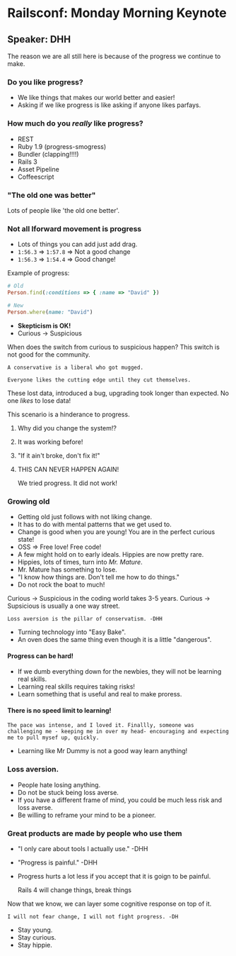 # Railsconf: Monday Morning Keynote

## Speaker: DHH

The reason we are all still here is because of the progress we continue to make.

### Do you like progress?

* We like things that makes our world better and easier!
* Asking if we like progress is like asking if anyone likes parfays.

### How much do you *really* like progress?

* REST
* Ruby 1.9 (progress-smogress)
* Bundler (clapping!!!!)
* Rails 3
* Asset Pipeline
* Coffeescript

### "The old one was better"

Lots of people like 'the old one better'.

### Not all lforward movement is progress

* Lots of things you can add just add drag.
* `1:56.3` => `1:57.8` => Not a good change
* `1:56.3` => `1:54.4` => Good change!

Example of progress:

```ruby
# Old
Person.find(:conditions => { :name => "David" })

# New
Person.where(name: "David")
```

* **Skepticism is OK!**
* Curious -> Suspicious

When does the switch from curious to suspicious happen? This switch is not good for the community.

    A conservative is a liberal who got mugged.

    Everyone likes the cutting edge until they cut themselves.

These lost data, introduced a bug, upgrading took longer than expected.
No one *likes* to lose data!

This scenario is a hinderance to progress.
1. Why did you change the system!?
2. It was working before!
3. "If it ain't broke, don't fix it!"
4. THIS CAN NEVER HAPPEN AGAIN!

    We tried progress. It did not work!

### Growing old
* Getting old just follows with not liking change.
* It has to do with mental patterns that we get used to.
* Change is good when you are young! You are in the perfect curious state!
* OSS => Free love! Free code!
* A few might hold on to early ideals. Hippies are now pretty rare.
* Hippies, lots of times, turn into *Mr. Mature*.
* Mr. Mature has something to lose.
* "I know how things are. Don't tell me how to do things."
* Do not rock the boat to much!

Curious -> Suspicious in the coding world takes 3-5 years.
Curious -> Supsicious is usually a one way street.

    Loss aversion is the pillar of conservatism. -DHH

* Turning technology into "Easy Bake".
* An oven does the same thing even though it is a little "dangerous".

#### Progress can be hard!

* If we dumb everything down for the newbies, they will not be learning real skills.
* Learning real skills requires taking risks!
* Learn something that is useful and real to make proress.

#### There is no speed limit to learning!

    The pace was intense, and I loved it. Finallly, someone was challenging me - keeping me in over my head- encouraging and expecting me to pull mysef up, quickly.

* Learning like Mr Dummy is not a good way learn anything!

### Loss aversion.

* People hate losing anything.
* Do not be stuck being loss averse.
* If you have a different frame of mind, you could be much less risk and loss averse.
* Be willing to reframe your mind to be a pioneer.

### Great products are made by people who use them

* "I only care about tools I actually use." -DHH
* "Progress is painful." -DHH
* Progress hurts a lot less if you accept that it is goign to be painful.

    Rails 4 will change things, break things

Now that we know, we can layer some cognitive response on top of it.

    I will not fear change, I will not fight progress. -DH

* Stay young.
* Stay curious.
* Stay hippie.
